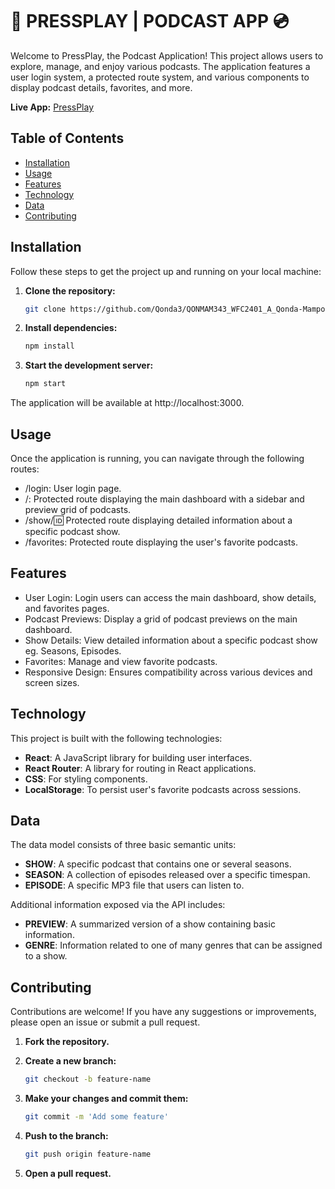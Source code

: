 # 🎵 PRESSPLAY | PODCAST APP 💿

Welcome to PressPlay, the Podcast Application! This project allows users to explore, manage, and enjoy various podcasts. The application features a user login system, a protected route system, and various components to display podcast details, favorites, and more.

**Live App:** [PressPlay](https://pressplay.netlify.app/)
## Table of Contents
* [Installation](#installation)
* [Usage](#usage)
* [Features](#features)
* [Technology](#technology)
* [Data](#data)
* [Contributing](#contributing)

## Installation

Follow these steps to get the project up and running on your local machine:

1. **Clone the repository:**

   ```bash
   git clone https://github.com/Qonda3/QONMAM343_WFC2401_A_Qonda-Mampofu_DJS11-main.git
2. **Install dependencies:**
   ```bash
   npm install
3. **Start the development server:**
   ```bash
   npm start
The application will be available at http://localhost:3000.

## Usage

Once the application is running, you can navigate through the following routes:

- /login: User login page.
- /: Protected route displaying the main dashboard with a sidebar and preview grid of podcasts.
- /show/:id: Protected route displaying detailed information about a specific podcast show.
- /favorites: Protected route displaying the user's favorite podcasts.

## Features

- User Login: Login users can access the main dashboard, show details, and favorites pages.
- Podcast Previews: Display a grid of podcast previews on the main dashboard.
- Show Details: View detailed information about a specific podcast show eg. Seasons, Episodes.
- Favorites: Manage and view favorite podcasts.
- Responsive Design: Ensures compatibility across various devices and screen sizes.

## Technology

This project is built with the following technologies:

- **React**: A JavaScript library for building user interfaces.
- **React Router**: A library for routing in React applications.
- **CSS**: For styling components.
- **LocalStorage**:  To persist user's favorite podcasts across sessions.

## Data

The data model consists of three basic semantic units:

- **SHOW**: A specific podcast that contains one or several seasons.
- **SEASON**: A collection of episodes released over a specific timespan.
- **EPISODE**: A specific MP3 file that users can listen to.

Additional information exposed via the API includes:

- **PREVIEW**: A summarized version of a show containing basic information.
- **GENRE**: Information related to one of many genres that can be assigned to a show.

## Contributing

Contributions are welcome! If you have any suggestions or improvements, please open an issue or submit a pull request.

1. **Fork the repository.**
2. **Create a new branch:**

   ```bash
   git checkout -b feature-name
3. **Make your changes and commit them:**

   ```bash
   git commit -m 'Add some feature'
4. **Push to the branch:**

   ```bash
   git push origin feature-name
5. **Open a pull request.**

